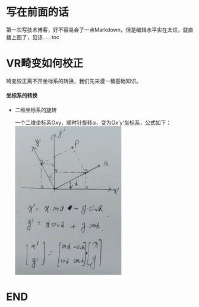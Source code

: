 # 写在前面的话

第一次写技术博客，好不容易会了一点Markdown，但是编辑水平实在太烂，就直接上图了，见谅……toc

# VR畸变如何校正

畸变校正离不开坐标系的转换，我们先来灌一桶基础知识。

#### 坐标系的转换

- 二维坐标系的旋转  

    一个二维坐标系Oxy，顺时针旋转α，变为Ox'y'坐标系，公式如下：  
    ![](https://github.com/liuliutu/liuliutu.github.io/blob/master/img/201904051436.JPG "二维坐标系旋转矩阵表达式")  

# END
